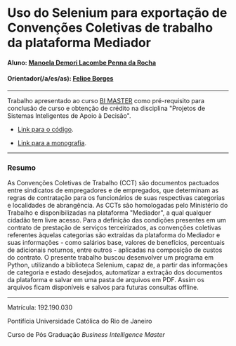 # Uso do Selenium para exportação de Convenções Coletivas de trabalho da plataforma Mediador

#### Aluno: [Manoela Demori Lacombe Penna da Rocha](https://github.com/link_do_github)
#### Orientador(/a/es/as): [Felipe Borges](https://github.com/link_do_github)

---

Trabalho apresentado ao curso [BI MASTER](https://ica.puc-rio.ai/bi-master) como pré-requisito para conclusão de curso e obtenção de crédito na disciplina "Projetos de Sistemas Inteligentes de Apoio à Decisão".

- [Link para o código](https://github.com/link_do_repositorio). <!-- caso não aplicável, remover esta linha -->

- [Link para a monografia](https://link_da_monografia.com). <!-- caso não aplicável, remover esta linha -->


---

### Resumo

As Convenções Coletivas de Trabalho (CCT) são documentos pactuados entre sindicatos de empregadores e de empregados, que determinam as regras de contratação para os funcionários de suas respectivas categorias e localidades de abrangência.
As CCTs são homologadas pelo Ministério do Trabalho e disponibilizadas na plataforma "Mediador", a qual qualquer cidadão tem livre acesso. 
Para a definição das condições presentes em um contrato de prestação de serviços terceirizados, as convenções coletivas referentes àquelas categorias são extraídas da plataforma do Mediador e suas informações - como salários base, valores de benefícios, percentuais de adicionais noturnos, entre outros - aplicadas na composição de custos do contrato.
O presente trabalho buscou desenvolver um programa em Python, utilizando a biblioteca Selenium, capaz de, a partir das informações de categoria e estado desejados, automatizar a extração dos documentos da plataforma e salvar em uma pasta de arquivos em PDF. Assim os arquivos ficam disponíveis e salvos para futuras consultas offline.


---

Matrícula: 192.190.030

Pontifícia Universidade Católica do Rio de Janeiro

Curso de Pós Graduação *Business Intelligence Master*

